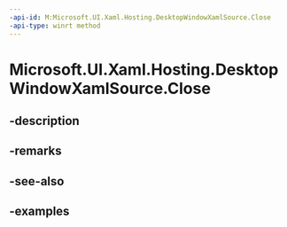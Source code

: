 ```yaml
---
-api-id: M:Microsoft.UI.Xaml.Hosting.DesktopWindowXamlSource.Close
-api-type: winrt method
---
```


# Microsoft.UI.Xaml.Hosting.DesktopWindowXamlSource.Close

<!--
// This member is not implemented in C#
-->


## -description

## -remarks

## -see-also

## -examples


